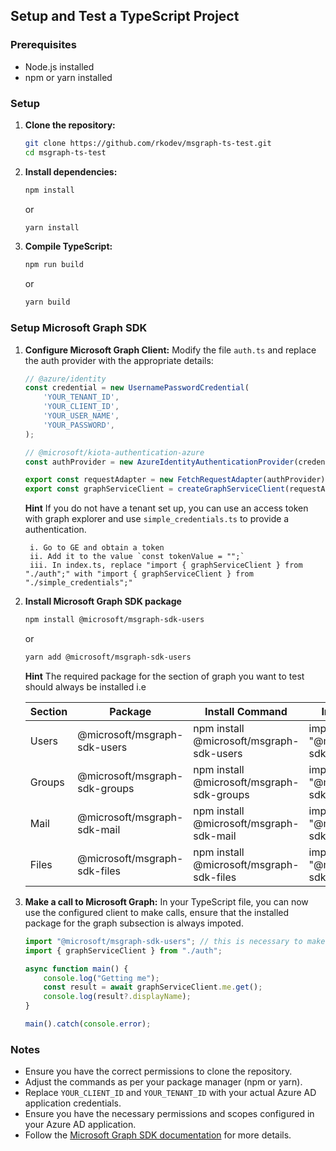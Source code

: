 ## Setup and Test a TypeScript Project

### Prerequisites
- Node.js installed
- npm or yarn installed

### Setup

1. **Clone the repository:**
    ```sh
    git clone https://github.com/rkodev/msgraph-ts-test.git
    cd msgraph-ts-test
    ```

2. **Install dependencies:**
    ```sh
    npm install
    ```
    or
    ```sh
    yarn install
    ```

3. **Compile TypeScript:**
    ```sh
    npm run build
    ```
    or
    ```sh
    yarn build
    ```

### Setup Microsoft Graph SDK

1. **Configure Microsoft Graph Client:**
    Modify the file `auth.ts` and replace the auth provider with the appropriate details:
    ```typescript
    // @azure/identity
    const credential = new UsernamePasswordCredential(
        'YOUR_TENANT_ID',
        'YOUR_CLIENT_ID',
        'YOUR_USER_NAME',
        'YOUR_PASSWORD',
    );

    // @microsoft/kiota-authentication-azure
    const authProvider = new AzureIdentityAuthenticationProvider(credential, ["User.Read"]);

    export const requestAdapter = new FetchRequestAdapter(authProvider);
    export const graphServiceClient = createGraphServiceClient(requestAdapter);
    ```

    **Hint** If you do not have a tenant set up, you can use an access token with graph explorer and use `simple_credentials.ts` to provide a authentication.

        i. Go to GE and obtain a token
        ii. Add it to the value `const tokenValue = "";`
        iii. In index.ts, replace "import { graphServiceClient } from "./auth";" with "import { graphServiceClient } from "./simple_credentials";"

2. **Install Microsoft Graph SDK package**
    ```sh
    npm install @microsoft/msgraph-sdk-users
    ```
    or
    ```sh
    yarn add @microsoft/msgraph-sdk-users
    ```

    **Hint** The required package for the section of graph you want to test should always be installed i.e

    | Section | Package | Install Command | Import Statement |
    |---------|---------|-----------------|------------------|
    | Users   | @microsoft/msgraph-sdk-users | npm install @microsoft/msgraph-sdk-users | import "@microsoft/msgraph-sdk-users"; |
    | Groups  | @microsoft/msgraph-sdk-groups | npm install @microsoft/msgraph-sdk-groups | import "@microsoft/msgraph-sdk-groups"; |
    | Mail    | @microsoft/msgraph-sdk-mail | npm install @microsoft/msgraph-sdk-mail | import "@microsoft/msgraph-sdk-mail"; |
    | Files   | @microsoft/msgraph-sdk-files | npm install @microsoft/msgraph-sdk-files | import "@microsoft/msgraph-sdk-files"; |

3. **Make a call to Microsoft Graph:**
    In your TypeScript file, you can now use the configured client to make calls, ensure that the installed package for the graph subsection is always impoted. 
    ```typescript
    import "@microsoft/msgraph-sdk-users"; // this is necessary to make calls for this section
    import { graphServiceClient } from "./auth";

    async function main() {
        console.log("Getting me");
        const result = await graphServiceClient.me.get();
        console.log(result?.displayName);
    }

    main().catch(console.error);
    ```

### Notes
- Ensure you have the correct permissions to clone the repository.
- Adjust the commands as per your package manager (npm or yarn).
- Replace `YOUR_CLIENT_ID` and `YOUR_TENANT_ID` with your actual Azure AD application credentials.
- Ensure you have the necessary permissions and scopes configured in your Azure AD application.
- Follow the [Microsoft Graph SDK documentation](https://docs.microsoft.com/en-us/graph/sdks/sdk-installation) for more details.

